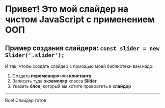 Привет! Это мой слайдер на чистом JavaScript с применением ООП
=====================
Пример создания слайдера: 
```const slider = new Slider('.slider');```
---
И так, чтобы создать слайдер с помощью моей библиотеки вам надо:
1. Создать **переменную** или **константу**
2. Записать туда **экземпляр** класса **Slider**
3. Указать **блок**, который вы хотите превратить в **слайдер**
****
Всё! Слайдер готов